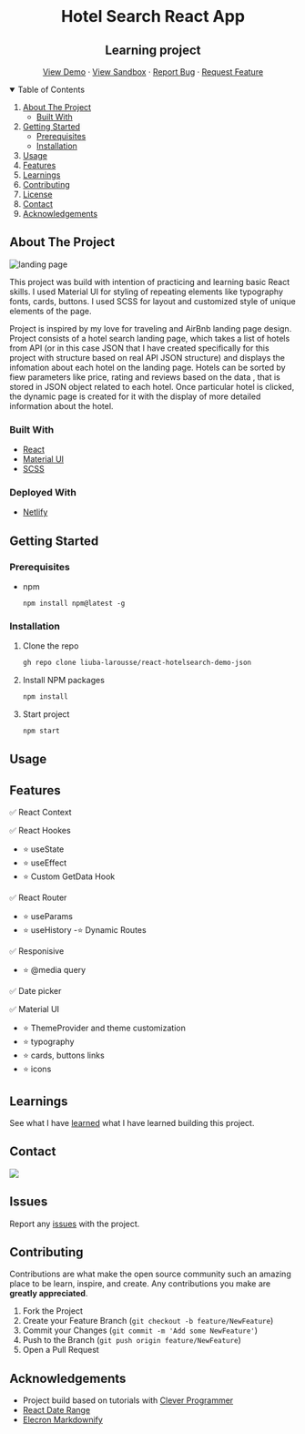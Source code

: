 <!-- PROJECT LOGO -->
<br />
<p align="center">

  <h1 align="center">Hotel Search React App</h1>
   <h2 align="center">Learning project</h2>

  <p align="center">
<p align="center">
    <a href="https://react-hotelsearch-demo-app.netlify.app/">View Demo</a>
    ·
    <a href="https://codesandbox.io/s/determined-poitras-2iytu">View Sandbox</a>
    ·
     <a href="https://github.com/liuba-larousse/react-hotelsearch-demo-json/issues">Report Bug</a>
    ·
    <a href="https://github.com/liuba-larousse/react-hotelsearch-demo-json/issues">Request Feature</a>
</p>
  </p>
</p>

<!-- TABLE OF CONTENTS -->
<details open="open">
  <summary>Table of Contents</summary>
  <ol>
    <li>
      <a href="#about-the-project">About The Project</a>
      <ul>
        <li><a href="#built-with">Built With</a></li>
      </ul>
    </li>
    <li>
      <a href="#getting-started">Getting Started</a>
      <ul>
        <li><a href="#prerequisites">Prerequisites</a></li>
        <li><a href="#installation">Installation</a></li>
      </ul>
    </li>
    <li><a href="#usage">Usage</a></li>
    <li><a href="#roadmap">Features</a></li>
    <li><a href="#roadmap">Learnings</a></li>
    <li><a href="#contributing">Contributing</a></li>
    <li><a href="#license">License</a></li>
    <li><a href="#contact">Contact</a></li>
    <li><a href="#acknowledgements">Acknowledgements</a></li>
  </ol>
</details>

<!-- ABOUT THE PROJECT -->

## About The Project

![landing page](https://res.cloudinary.com/liubalarousse/image/upload/v1623167167/for%20portfolio/hotelsearch-react-demo_nuoyne.png)

<!-- <div align="center">
<img src="https://res.cloudinary.com/liubalarousse/image/upload/v1623167167/for%20portfolio/hotelsearch-react-demo_nuoyne.png" width="75%" alt="landing page">
</div> -->

This project was build with intention of practicing and learning basic React skills. I used Material UI for styling of repeating elements like typography fonts, cards, buttons. I used SCSS for layout and customized style of unique elements of the page.

Project is inspired by my love for traveling and AirBnb landing page design. Project consists of a hotel search landing page, which takes a list of hotels from API (or in this case JSON that I have created specifically for this project with structure based on real API JSON structure) and displays the infomation about each hotel on the landing page. Hotels can be sorted by fiew parameters like price, rating and reviews based on the data , that is stored in JSON object related to each hotel. Once particular hotel is clicked, the dynamic page is created for it with the display of more detailed information about the hotel.

### Built With

<!-- This section should list any major frameworks that you built your project using. Leave any add-ons/plugins for the acknowledgements section. Here are a few examples. -->

- [React](https://reactjs.org/)
- [Material UI](https://material-ui.com/)
- [SCSS](https://sass-lang.com/)

### Deployed With

- [Netlify](https://www.netlify.com/)

<!-- GETTING STARTED -->

## Getting Started

<!-- This is an example of how you may give instructions on setting up your project locally.
To get a local copy up and running follow these simple example steps. -->

### Prerequisites

<!-- This is an example of how to list things you need to use the software and how to install them. -->

- npm
  ```
  npm install npm@latest -g
  ```

### Installation

1. Clone the repo
   ```sh
   gh repo clone liuba-larousse/react-hotelsearch-demo-json
   ```
2. Install NPM packages
   ```sh
   npm install
   ```
3. Start project
   ```sh
   npm start
   ```

<!-- USAGE EXAMPLES -->

## Usage

<!-- Use this space to show useful examples of how a project can be used. Additional screenshots, code examples and demos work well in this space. You may also link to more resources. -->

<!-- FEATURES-->

## Features

✅ React Context

✅ React Hookes

- ⭐ useState
- ⭐ useEffect
- ⭐ Custom GetData Hook

✅ React Router

- ⭐ useParams
- ⭐ useHistory
  -⭐ Dynamic Routes

✅ Responisive

- ⭐ @media query

✅ Date picker

✅ Material UI

- ⭐ ThemeProvider and theme customization
- ⭐ typography
- ⭐ cards, buttons links
- ⭐ icons

<!-- LEARNINGS -->

## Learnings

See what I have [learned](https://github.com/liuba-larousse/react-hotelsearch-demo-json/blob/dynamic-pages/LEARNINGS.md) what I have learned building this project.

## Contact

<a href="mailto:liubovkapitulskaya@gmail.com?"><img src="https://img.shields.io/badge/gmail-%23DD0031.svg?&style=for-the-badge&logo=gmail&logoColor=white"/></a>

<!-- ISSUES -->

## Issues

Report any [issues](https://github.com/liuba-larousse/react-hotelsearch-demo-json/issues) with the project.

<!-- CONTRIBUTING -->

## Contributing

Contributions are what make the open source community such an amazing place to be learn, inspire, and create. Any contributions you make are **greatly appreciated**.

1. Fork the Project
2. Create your Feature Branch (`git checkout -b feature/NewFeature`)
3. Commit your Changes (`git commit -m 'Add some NewFeature'`)
4. Push to the Branch (`git push origin feature/NewFeature`)
5. Open a Pull Request

<!-- ACKNOWLEDGEMENTS -->

## Acknowledgements

- Project build based on tutorials with [Clever Programmer](https://www.youtube.com/channel/UCqrILQNl5Ed9Dz6CGMyvMTQt)
- [React Date Range ](https://github.com/hypeserver/react-date-range#readme)
- [Elecron Markdownify](https://github.com/amitmerchant1990/electron-markdownify#readme)
